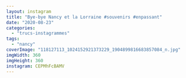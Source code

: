 ```yaml
---
layout: instagram
title: "Bye-bye Nancy et la Lorraine #souvenirs #enpassant"
date: "2020-08-23"
categories: 
  - "trucs-instagrammes"
tags: 
  - "nancy"
coverImage: "118127113_1024152921373229_1904899816683857084_n.jpg"
imgWidth: 360
imgHeight: 360
instagram: CEPMhFcBAMV
---
```

